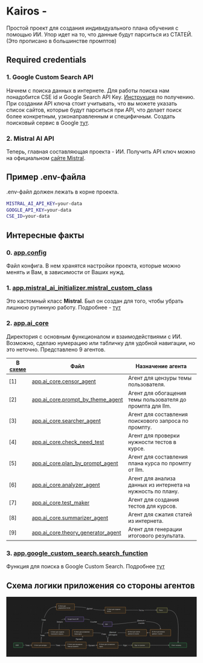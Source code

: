 # Kairos -

Простой проект для создания индивидуального плана обучения с помощью ИИ. Упор идет на то, что данные будут парситься из СТАТЕЙ.(Это прописано в большинстве промптов)

## Required credentials

### 1. Google Custom Search API

Начнем с поиска данных в интернете. Для работы поиска нам понадобится CSE id и Google Search API Key. [Инструкция](https://developers.google.com/custom-search/v1/overview?hl=ru) по получению. При создании API ключа стоит учитывать, что вы можете указать список сайтов, которые будут парситься при API, что делает поиск более конкретным, узконаправленным и специфичным. Создать поисковый сервис в Google [тут](https://programmablesearchengine.google.com/controlpanel/all).

### 2. Mistral AI API

Теперь, главная составляющая проекта - ИИ. Получить API ключ можно на официальном [сайте Mistral](https://console.mistral.ai/api-keys/).

## Пример .env-файла

.env-файл должен лежать в корне проекта.

```bash
MISTRAL_AI_API_KEY=your-data
GOOGLE_API_KEY=your-data
CSE_ID=your-data
```

## Интересные факты

### 0. [app.config](./app/config.py)

Файл конфига. В нем хранятся настройки проекта, которые можно менять и Вам, в зависимости от Ваших нужд.

### 1. [app.mistral_ai_initializer.mistral_custom_class](./app/mistral_ai_initializer/mistral_custom_class.py)

Это кастомный класс **Mistral**. Был он создан для того, чтобы убрать лишнюю рутинную работу. Подробнее - [тут](./app/mistral_ai_initializer/mistral_custom_class.py)

### 2. [app.ai_core](./app/ai_core/)

Директория с основным функционалом и взаимодействиями с ИИ. Возможно, сделаю нумерацию или табличку для удобной навигации, но это неточно. Представлено 9 агентов.

|В [схеме](#схема-логики-приложения-со-стороны-агентов)|Файл|Назначение агента|
| --- | --- | --- |
|[1]|[app.ai_core.censor_agent](./app/ai_core/censor_agent.py)|Агент для цензуры темы пользователя.|
|[2]|[app.ai_core.prompt_by_theme_agent](./app/ai_core/prompt_by_theme_agent.py)|Агент для обогащения темы пользователя до промпта для llm.|
|[3]|[app.ai_core.searcher_agent](./app/ai_core/searcher_agent.py)|Агент для составления поискового запроса по промпту.|
|[4]|[app.ai_core.check_need_test](./app/ai_core/check_need_test.py)|Агент для проверки нужности тестов в курсе.|
|[5]|[app.ai_core.plan_by_prompt_agent](./app/ai_core/plan_by_prompt_agent.py)|Агент для составления плана курса по промпту от llm.|
|[6]|[app.ai_core.analyzer_agent](./app/ai_core/analyzer_agent.py)|Агент для анализа данных из интернета на нужность по плану.|
|[7]|[app.ai_core.test_maker](./app/ai_core/test_maker_agent.py)|Агент для создания тестов для курсов.|
|[8]|[app.ai_core.summarizer_agent](./app/ai_core/summarizer_agent.py)|Агент для сжатия статей из интернета.|
|[9]|[app.ai_core.theory_generator_agent](./app/ai_core/theory_generator_agent.py)|Агент для генерации итогового результата.|

### 3. [app.google_custom_search.search_function](./app/google_custom_search/search_function.py)

Функция для поиска в Google Custom Search. Подробнее [тут](#1-google-custom-search-api)

## Схема логики приложения со стороны агентов

![Логика](logic.png)
